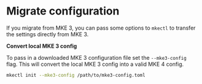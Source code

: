 # Migrate configuration

If you migrate from MKE 3, you can pass some options to `mkectl` to transfer 
the settings directly from MKE 3.

**Convert local MKE 3 config**

To pass in a downloaded MKE 3 configuration file set the `--mke3-config` flag. 
This will convert the local MKE 3 config into a valid MKE 4 config.

```bash
mkectl init --mke3-config /path/to/mke3-config.toml
```

